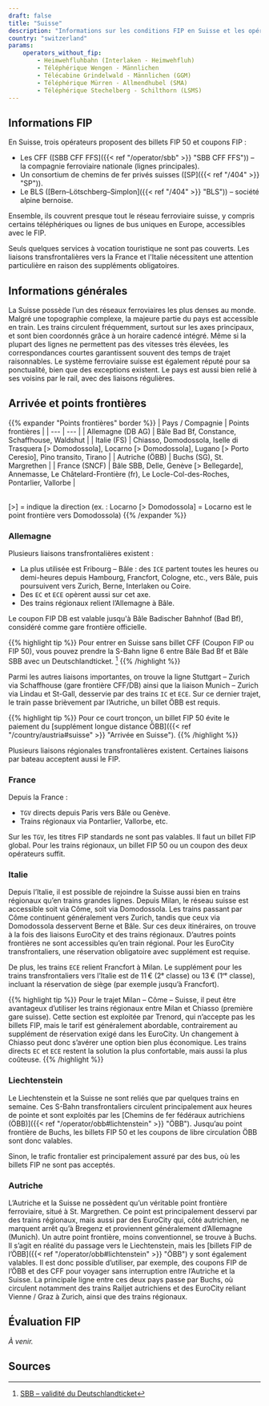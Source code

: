 ```yaml
---
draft: false
title: "Suisse"
description: "Informations sur les conditions FIP en Suisse et les opérateurs qui proposent des réductions."
country: "switzerland"
params:
    operators_without_fip:
        - Heimwehfluhbahn (Interlaken - Heimwehfluh)
        - Téléphérique Wengen - Männlichen
        - Télécabine Grindelwald - Männlichen (GGM)
        - Téléphérique Mürren - Allmendhubel (SMA)
        - Téléphérique Stechelberg - Schilthorn (LSMS)
---
```


## Informations FIP

En Suisse, trois opérateurs proposent des billets FIP 50 et coupons FIP :

- Les CFF ([SBB CFF FFS]({{< ref "/operator/sbb" >}} "SBB CFF FFS")) – la compagnie ferroviaire nationale (lignes principales).
- Un consortium de chemins de fer privés suisses ([SP]({{< ref "/404" >}} "SP")).
- Le BLS ([Bern–Lötschberg–Simplon]({{< ref "/404" >}} "BLS")) – société alpine bernoise.

Ensemble, ils couvrent presque tout le réseau ferroviaire suisse, y compris certains téléphériques ou lignes de bus uniques en Europe, accessibles avec le FIP.

Seuls quelques services à vocation touristique ne sont pas couverts. Les liaisons transfrontalières vers la France et l'Italie nécessitent une attention particulière en raison des suppléments obligatoires.

## Informations générales

La Suisse possède l’un des réseaux ferroviaires les plus denses au monde. Malgré une topographie complexe, la majeure partie du pays est accessible en train. Les trains circulent fréquemment, surtout sur les axes principaux, et sont bien coordonnés grâce à un horaire cadencé intégré. Même si la plupart des lignes ne permettent pas des vitesses très élevées, les correspondances courtes garantissent souvent des temps de trajet raisonnables. Le système ferroviaire suisse est également réputé pour sa ponctualité, bien que des exceptions existent. Le pays est aussi bien relié à ses voisins par le rail, avec des liaisons régulières.

## Arrivée et points frontières

{{% expander "Points frontières" border %}}
| Pays / Compagnie | Points frontières |
| --- | --- |
| Allemagne (DB AG) | Bâle Bad Bf, Constance, Schaffhouse, Waldshut |
| Italie (FS) | Chiasso, Domodossola, Iselle di Trasquera [> Domodossola], Locarno [> Domodossola], Lugano [> Porto Ceresio], Pino transito, Tirano |
| Autriche (ÖBB) | Buchs (SG), St. Margrethen |
| France (SNCF) | Bâle SBB, Delle, Genève [> Bellegarde], Annemasse, Le Châtelard-Frontière (fr), Le Locle-Col-des-Roches, Pontarlier, Vallorbe |

\
[>] = indique la direction (ex. : Locarno [> Domodossola] = Locarno est le point frontière vers Domodossola)
{{% /expander %}}

### Allemagne

Plusieurs liaisons transfrontalières existent :

- La plus utilisée est Fribourg – Bâle : des `ICE` partent toutes les heures ou demi-heures depuis Hambourg, Francfort, Cologne, etc., vers Bâle, puis poursuivent vers Zurich, Berne, Interlaken ou Coire.
- Des `EC` et `ECE` opèrent aussi sur cet axe.
- Des trains régionaux relient l’Allemagne à Bâle.

Le coupon FIP DB est valable jusqu'à Bâle Badischer Bahnhof (Bad Bf), considéré comme gare frontière officielle.

{{% highlight tip %}}
Pour entrer en Suisse sans billet CFF (Coupon FIP ou FIP 50), vous pouvez prendre la S-Bahn ligne 6 entre Bâle Bad Bf et Bâle SBB avec un Deutschlandticket. [^1]
{{% /highlight %}}

Parmi les autres liaisons importantes, on trouve la ligne Stuttgart – Zurich via Schaffhouse (gare frontière CFF/DB) ainsi que la liaison Munich – Zurich via Lindau et St-Gall, desservie par des trains `IC` et `ECE`. Sur ce dernier trajet, le train passe brièvement par l’Autriche, un billet ÖBB est requis.

{{% highlight tip %}}
Pour ce court tronçon, un billet FIP 50 évite le paiement du [supplément longue distance ÖBB]({{< ref "/country/austria#suisse" >}} "Arrivée en Suisse").
{{% /highlight %}}

Plusieurs liaisons régionales transfrontalières existent. Certaines liaisons par bateau acceptent aussi le FIP.

### France

Depuis la France :

- `TGV` directs depuis Paris vers Bâle ou Genève.
- Trains régionaux via Pontarlier, Vallorbe, etc.

Sur les `TGV`, les titres FIP standards ne sont pas valables. Il faut un billet FIP global. Pour les trains régionaux, un billet FIP 50 ou un coupon des deux opérateurs suffit.

### Italie

Depuis l’Italie, il est possible de rejoindre la Suisse aussi bien en trains régionaux qu’en trains grandes lignes. Depuis Milan, le réseau suisse est accessible soit via Côme, soit via Domodossola. Les trains passant par Côme continuent généralement vers Zurich, tandis que ceux via Domodossola desservent Berne et Bâle. Sur ces deux itinéraires, on trouve à la fois des liaisons EuroCity et des trains régionaux. D’autres points frontières ne sont accessibles qu’en train régional. Pour les EuroCity transfrontaliers, une réservation obligatoire avec supplément est requise.

De plus, les trains `ECE` relient Francfort à Milan. Le supplément pour les trains transfrontaliers vers l’Italie est de 11 € (2ᵉ classe) ou 13 € (1ʳᵉ classe), incluant la réservation de siège (par exemple jusqu’à Francfort).

{{% highlight tip %}}
Pour le trajet Milan – Côme – Suisse, il peut être avantageux d’utiliser les trains régionaux entre Milan et Chiasso (première gare suisse). Cette section est exploitée par Trenord, qui n’accepte pas les billets FIP, mais le tarif est généralement abordable, contrairement au supplément de réservation exigé dans les EuroCity. Un changement à Chiasso peut donc s’avérer une option bien plus économique. Les trains directs `EC` et `ECE` restent la solution la plus confortable, mais aussi la plus coûteuse.
{{% /highlight %}}

### Liechtenstein

Le Liechtenstein et la Suisse ne sont reliés que par quelques trains en semaine. Ces S-Bahn transfrontaliers circulent principalement aux heures de pointe et sont exploités par les [Chemins de fer fédéraux autrichiens (ÖBB)]({{< ref "/operator/obb#lichtenstein" >}} "ÖBB"). Jusqu’au point frontière de Buchs, les billets FIP 50 et les coupons de libre circulation ÖBB sont donc valables.

Sinon, le trafic frontalier est principalement assuré par des bus, où les billets FIP ne sont pas acceptés.

### Autriche

L’Autriche et la Suisse ne possèdent qu’un véritable point frontière ferroviaire, situé à St. Margrethen. Ce point est principalement desservi par des trains régionaux, mais aussi par des EuroCity qui, côté autrichien, ne marquent arrêt qu’à Bregenz et proviennent généralement d’Allemagne (Munich). Un autre point frontière, moins conventionnel, se trouve à Buchs. Il s’agit en réalité du passage vers le Liechtenstein, mais les [billets FIP de l’ÖBB]({{< ref "/operator/obb#lichtenstein" >}} "ÖBB") y sont également valables. Il est donc possible d’utiliser, par exemple, des coupons FIP de l’ÖBB et des CFF pour voyager sans interruption entre l’Autriche et la Suisse. La principale ligne entre ces deux pays passe par Buchs, où circulent notamment des trains Railjet autrichiens et des EuroCity reliant Vienne / Graz à Zurich, ainsi que des trains régionaux.

## Évaluation FIP

*À venir.*

## Sources

[^1]: [SBB – validité du Deutschlandticket](https://www.sbb-deutschland.de/gilt-das-deutschlandticket-auf-unseren-strecken/)
